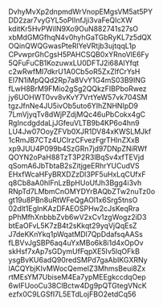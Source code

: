 DvhyMvXp2dnpmdWrVnopEMgsVM5at5PY
DD2zar7vyGYL5oPIInfJji3vaFeQIcXW
kditKr5HvPWiIN9Xo9OuN882741s27sO
xbMdGMGfhqN4v0hyhGaTGbRyKL7z5dQX
OQinQWQGwasPteRlYeVRtjb3ujtqqL1p
CPvwprGhCgsH5PAHCSQB0xYRnoVlE6Fy
5QFuFuCB1KozuwxLU0DFTJ2i68AIYfqt
c2wRwfMI7dkrU1A0Cb5oR5ZxZIfCrYsH
El7N1iMpQQd2Rp7a8VvY1G4mS03B9ING
fLwH8BrM9FMio2gSg2QQkzFIBPboRwez
jy6UOHWT0vv8vKvY7VrtYeW57vk704SM
tgzJfnNe4JU5ivOb5uto6YIhZNHNIpD9
7LmVjyqTv8dWjPZdjMQc46uPbCokx4gC
RgIncdgddaLjJGfeuVLTB9b4KP6o4hn9
LU4Jw07OoyZFVb0XJR1DV84xKWSLMJkf
1cRmJB7CTz4UClrzCFvezFgrTHlnZXxB
xp9JUU4P099b4SzGRn7jd97DNpZNiRWf
QOYN2oPaH88TzT3P2R3lBqSv4xfTEVjd
qSomA6JbTbtaB2sZitjgeERhrYUCudVS
EHxfWcaHFyBRXDZzDl3PF5uHxLqCUfxF
q8Cb8aA0hIFnLzBpHUoUfJh3Bgg4i3vh
RNpTd7LMbmCnOMYDYrBAQbZTw2nuTz0o
gt19u8PBn8uRtWFeQgAOl1x6Srg5tnsO
02dlt1EgInKAzDFAEOSPHw2cJsKeqRra
pPhMfhXnbbbZvb6wV2xCv1zgWogz2iD3
btEaOFvL5K7zB4t2sKkqt29yqVjQqEsZ
J7deKKnYkq1pWqatMDl7QpDdafsqAASs
fLBVvJgSBP6aq4uYxMBo6k8i1d4xOpOv
skHsf7xAp7sGDymUfFqpXE5Iv5lqOFkB
ysgBvKU6adQ90redSMPd7gaAbIKGXRNy
lACQYbjKIvMWocQemeIZ3MhmsBeui8Zx
rtMEsYM7UbiseM4Ea7ypMEEgkccdqOep
6wIFUooCu38ClBctw4Dg9pQTGtegVNcK
ezfx0C9LGSfI7L5ETdLojFBO2etdCq56
